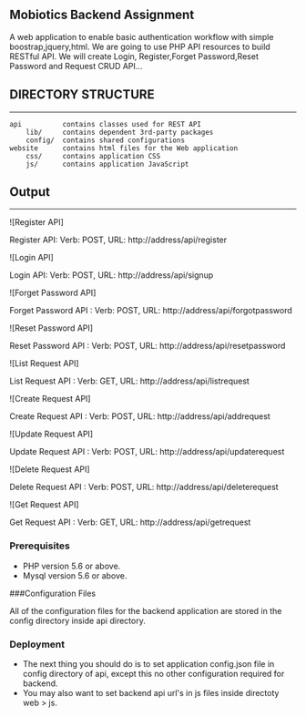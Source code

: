 ## Mobiotics Backend Assignment

A web application to enable basic authentication workflow with simple boostrap,jquery,html. We are going to use PHP API resources to build RESTful API.
We will create Login, Register,Forget Password,Reset Password and Request CRUD API... 

## DIRECTORY STRUCTURE
---------------------
```
api		     contains classes used for REST API
    lib/	 contains dependent 3rd-party packages
    config/  contains shared configurations
website		 contains html files for the Web application 
	css/	 contains application CSS
	js/		 contains application JavaScript

```

## Output
-------------------
![Register API]

Register API: Verb: POST, URL: http://address/api/register

![Login API]

Login API: Verb: POST, URL: http://address/api/signup

![Forget Password API]

Forget Password API : Verb: POST, URL: http://address/api/forgotpassword

![Reset Password API]

Reset Password API : Verb: POST, URL: http://address/api/resetpassword

![List Request API]

List Request API : Verb: GET, URL: http://address/api/listrequest

![Create Request API]

Create Request API : Verb: POST, URL: http://address/api/addrequest

![Update Request API]

Update Request API : Verb: POST, URL: http://address/api/updaterequest

![Delete Request API]

Delete Request API : Verb: POST, URL: http://address/api/deleterequest

![Get Request API]

Get Request API : Verb: GET, URL: http://address/api/getrequest

### Prerequisites
 * PHP version 5.6 or above.
 * Mysql version 5.6 or above.

###Configuration Files

All of the configuration files for the backend application are stored in the config directory inside api directory.

### Deployment

* The next thing you should do is to set application config.json file in config directory of api, except this no other configuration required for backend.
* You may also want to set backend api url's in js files inside directoty web > js.



